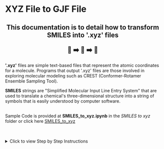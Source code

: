 # XYZ File to GJF File
<h2 align="center">
  
  This documentation is to detail how to transform SMILES into '.xyz' files 
  <br>
  
  📝 ➡️ 📐 ➡️ 📄
</h2>

<div>
  
**'.xyz'** files are simple text-based files that represent the atomic coordinates for a molecule. Programs that output '.xyz' files are those involved in exploring molecular modeling such as CREST (Conformer-Rotamer Ensemble Sampling Tool).

**SMILES** strings are "Simplified Molecular Input Line Entry System" that are used to translate a chemical's three-dimensional structure into a string of symbols that is easily understood by computer software.  <br> <br>

Sample Code is provided at **SMILES_to_xyz.ipynb** in the *SMILES to xyz* folder or click here [SMILES_to_xyz](https://github.com/SelvinTo/CompChem-Resources/blob/15850a64462448708b81373abd147e1497e90566/SMILES%20to%20xyz/SMILES_to_xyz.ipynb)

<br>
<br>

<details>
  <summary> Click to view Step by Step Instructions </summary>
  
  ## Instructions
  
  1. **Step 1**: Copy the code as provided in XYZ_to_GJF.ipynb, this will convert a single '.xyz' file to a '.gjf' file.  

    import os

    def crest_xyz_to_gjf(xyz_file, output_folder, method='B3LYP', basis_set='6-31G(d)', charge=0, multiplicity=1):   #Can change Method/Basis_Set here
      
      """
      Convert a CREST XYZ file with multiple conformers to separate Gaussian input (GJF) files,
      and store them in a specified output folder.

      Parameters:
      xyz_file (str or file-like object): Path to the input CREST XYZ file or a file-like object.
      output_folder (str): Path to the folder where the output GJF files will be saved.
      method (str): The computational method to use in Gaussian (default: B3LYP).
      basis_set (str): The basis set to use in Gaussian (default: 6-31G(d)).
      charge (int): The total charge of the molecule (default: 0).
      multiplicity (int): The multiplicity of the molecule (default: 1).
      """
     
      # Create the output folder if it doesn't exist
      if not os.path.exists(output_folder):
          os.makedirs(output_folder)

      # Open the XYZ file
      if isinstance(xyz_file, str):
          xyz_file = open(xyz_file, 'r')

      lines = xyz_file.readlines()
      xyz_file.close()

      index = 0
      num_lines = len(lines)
      conformer_index = 0

      while index < num_lines:
          # Read number of atoms
          num_atoms = int(lines[index].strip())
          index += 1

          # Read energy or comments
          energy_or_comment = lines[index].strip()
          index += 1

          # Extract atomic coordinates for the conformer
          atoms = []
          for _ in range(num_atoms):
              parts = lines[index].split()
              element = parts[0]
              x, y, z = map(float, parts[1:4])
              atoms.append((element, x, y, z))
              index += 1

          # Write the GJF file for the current conformer
          gjf_filename = os.path.join(output_folder, f"conformer_{conformer_index + 1}.gjf")
          with open(gjf_filename, 'w') as gjf_file:
              gjf_file.write('%mem=16GB\n')
              gjf_file.write('%nprocshared=16\n')
              gjf_file.write(f'# opt freq {method}/{basis_set} empiricaldispersion=gd3bj integral=ultrafine \n\n')    #Gaussian Input_Line/Parameters 
              gjf_file.write(f'{energy_or_comment}\n\n')
              gjf_file.write(f'{charge} {multiplicity}\n')
              for atom in atoms:
                  element, x, y, z = atom
                  gjf_file.write(f'{element:>2}{x:>28.8f}{y:>14.8f}{z:>14.8f}\n')
              gjf_file.write('\n')

          conformer_index += 1

  2. **Step 2**: Adjust any Gaussian Input parameters as neccesary. These two lines control the Method, Basis Set, and gaussian input.
     
       ***Geometry Optimization*** can be perfomed at the PBE-D3(BJ)/6-31+G(d,p) level of theory. PBE-D3(BJ) being the method and 6-31+G(d,p) being the basis_set.

       ***Single Point Energy Calculations*** can be perfomed at the PBE0-D3(BJ)/def2-TZVP level of theory. PBE0-D3(BJ) being the method and def2-TZVP being the basis_set.

       Additional terms that can be appended at the end depending on usage included (***nmr=giao, prop=efg, pop=nbo, freq=noraman***)
     
     
    def crest_xyz_to_gjf(xyz_file, output_folder, method='B3LYP', basis_set='6-31G(d)', charge=0, multiplicity=1):   #Can change Method/Basis_Set here

    gjf_file.write(f'# opt freq {method}/{basis_set} empiricaldispersion=gd3bj integral=ultrafine \n\n')    #Gaussian Input_Line/Parameters 
    
  
  4. **Step 3**: Example Usage 

    xyz_file_path = 'Test.xyz'   #Put path to xyz file here
    output_folder = 'Test.gjf'   #Put path to output folder here 
    crest_xyz_to_gjf(xyz_file_path, output_folder)
  
</details>
